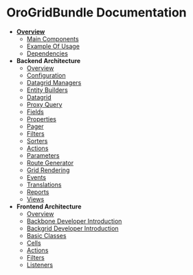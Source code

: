 OroGridBundle Documentation
===========================

- [**Overview**](./reference/overview.md)
    - [Main Components](./reference/overview.md#main-components)
    - [Example Of Usage](./reference/overview.md#example-of-usage)
    - [Dependencies](./reference/overview.md#dependencies)
- **Backend Architecture**
    - [Overview](./reference/backend/overview.md)
    - [Configuration](./reference/backend/configuration.md)
    - [Datagrid Managers](./reference/backend/datagrid-managers.md)
    - [Entity Builders](./reference/backend/entity-builders.md)
    - [Datagrid](./reference/backend/datagrid.md)
    - [Proxy Query](./reference/backend/proxy-query.md)
    - [Fields](./reference/backend/fields.md)
    - [Properties](./reference/backend/properties.md)
    - [Pager](./reference/backend/pager.md)
    - [Filters](./reference/backend/filters.md)
    - [Sorters](./reference/backend/sorters.md)
    - [Actions](./reference/backend/actions.md)
    - [Parameters](./reference/backend/parameters.md)
    - [Route Generator](./reference/backend/route-generator.md)
    - [Grid Rendering](./reference/backend/grid-rendering.md)
    - [Events](./reference/backend/events.md)
    - [Translations](./reference/backend/translations.md)
    - [Reports](./reference/backend/reports.md)
    - [Views](./reference/backend/views.md)
- **Frontend Architecture**
    - [Overview](./reference/frontend/overview.md)
    - [Backbone Developer Introduction](./reference/frontend/backbone-developer-introduction.md)
    - [Backgrid Developer Introduction](./reference/frontend/backgrid-developer-introduction.md)
    - [Basic Classes](./reference/frontend/basic-classes.md)
    - [Cells](./reference/frontend/cells.md)
    - [Actions](./reference/frontend/actions.md)
    - [Filters](./reference/frontend/filters.md)
    - [Listeners](./reference/frontend/listeners.md)
